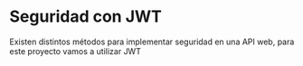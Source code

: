 # Seguridad con JWT

Existen distintos métodos para implementar seguridad en una API web, para este proyecto vamos a utilizar JWT 



